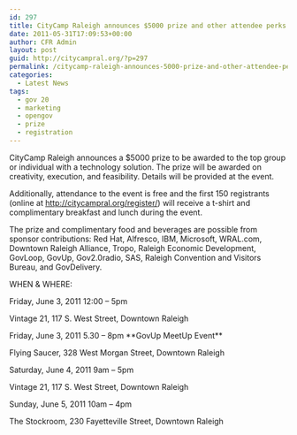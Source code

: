 ```yaml
---
id: 297
title: CityCamp Raleigh announces $5000 prize and other attendee perks.
date: 2011-05-31T17:09:53+00:00
author: CFR Admin
layout: post
guid: http://citycampral.org/?p=297
permalink: /citycamp-raleigh-announces-5000-prize-and-other-attendee-perks/
categories:
  - Latest News
tags:
  - gov 20
  - marketing
  - opengov
  - prize
  - registration
---
```

CityCamp Raleigh announces a $5000 prize to be awarded to the top group or individual with a technology solution. The prize will be awarded on creativity, execution, and feasibility. Details will be provided at the event. 

Additionally, attendance to the event is free and the first 150 registrants (online at http://citycampral.org/register/) will receive a t-shirt and complimentary breakfast and lunch during the event. 

The prize and complimentary food and beverages are possible from sponsor contributions: Red Hat, Alfresco, IBM, Microsoft, WRAL.com, Downtown Raleigh Alliance, Tropo, Raleigh Economic Development, GovLoop, GovUp, Gov2.0radio, SAS, Raleigh Convention and Visitors Bureau, and GovDelivery.

WHEN & WHERE:
  
Friday, June 3, 2011 12:00 – 5pm
  
Vintage 21, 117 S. West Street, Downtown Raleigh

Friday, June 3, 2011 5.30 – 8pm \*\*GovUp MeetUp Event\*\*
  
Flying Saucer, 328 West Morgan Street, Downtown Raleigh

Saturday, June 4, 2011 9am – 5pm
  
Vintage 21, 117 S. West Street, Downtown Raleigh

Sunday, June 5, 2011 10am – 4pm
  
The Stockroom, 230 Fayetteville Street, Downtown Raleigh